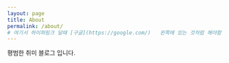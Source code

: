 ```yaml
---
layout: page
title: About
permalink: /about/
# 여기서 하이퍼링크 달때 [구글](https://google.com/)   왼쪽에 있는 것처럼 해야함
---
```


평범한 취미 블로그 입니다.